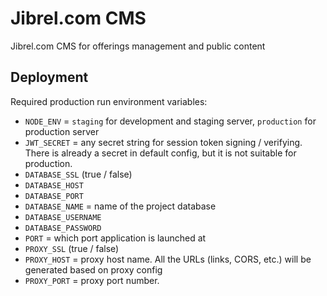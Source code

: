 # Jibrel.com CMS

Jibrel.com CMS for offerings management and public content

## Deployment

Required production run environment variables:

- `NODE_ENV` = `staging` for development and staging server, `production` for production server
- `JWT_SECRET` = any secret string for session token signing / verifying. There is already a secret in default config, but it is not suitable for production.
- `DATABASE_SSL` (true / false)
- `DATABASE_HOST`
- `DATABASE_PORT`
- `DATABASE_NAME` = name of the project database
- `DATABASE_USERNAME`
- `DATABASE_PASSWORD`
- `PORT` = which port application is launched at
- `PROXY_SSL` (true / false)
- `PROXY_HOST` = proxy host name. All the URLs (links, CORS, etc.) will be generated based on proxy config
- `PROXY_PORT` = proxy port number.
